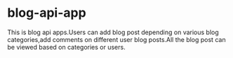 # blog-api-app
This is blog api apps.Users can add blog post depending on various blog categories,add comments on different user blog posts.All the blog post can be viewed based on categories or users.
